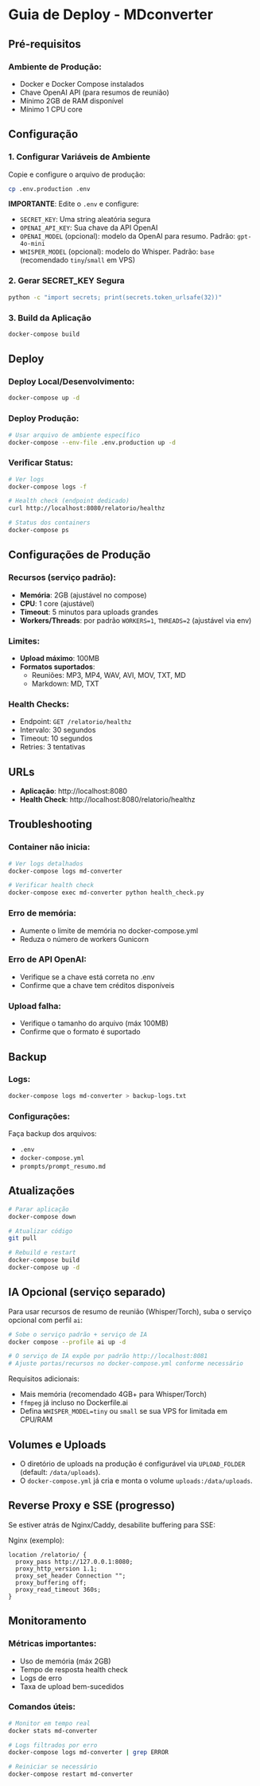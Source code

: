 # Guia de Deploy - MDconverter

## Pré-requisitos

### Ambiente de Produção:
- Docker e Docker Compose instalados
- Chave OpenAI API (para resumos de reunião)
- Mínimo 2GB de RAM disponível
- Mínimo 1 CPU core

## Configuração

### 1. Configurar Variáveis de Ambiente

Copie e configure o arquivo de produção:
```bash
cp .env.production .env
```

**IMPORTANTE**: Edite o `.env` e configure:
- `SECRET_KEY`: Uma string aleatória segura
- `OPENAI_API_KEY`: Sua chave da API OpenAI
 - `OPENAI_MODEL` (opcional): modelo da OpenAI para resumo. Padrão: `gpt-4o-mini`
 - `WHISPER_MODEL` (opcional): modelo do Whisper. Padrão: `base` (recomendado `tiny`/`small` em VPS)

### 2. Gerar SECRET_KEY Segura

```bash
python -c "import secrets; print(secrets.token_urlsafe(32))"
```

### 3. Build da Aplicação

```bash
docker-compose build
```

## Deploy

### Deploy Local/Desenvolvimento:
```bash
docker-compose up -d
```

### Deploy Produção:
```bash
# Usar arquivo de ambiente específico
docker-compose --env-file .env.production up -d
```

### Verificar Status:
```bash
# Ver logs
docker-compose logs -f

# Health check (endpoint dedicado)
curl http://localhost:8080/relatorio/healthz

# Status dos containers
docker-compose ps
```

## Configurações de Produção

### Recursos (serviço padrão):
- **Memória**: 2GB (ajustável no compose)
- **CPU**: 1 core (ajustável)
- **Timeout**: 5 minutos para uploads grandes
- **Workers/Threads**: por padrão `WORKERS=1`, `THREADS=2` (ajustável via env)

### Limites:
- **Upload máximo**: 100MB
- **Formatos suportados**:
  - Reuniões: MP3, MP4, WAV, AVI, MOV, TXT, MD
  - Markdown: MD, TXT

### Health Checks:
- Endpoint: `GET /relatorio/healthz`
- Intervalo: 30 segundos
- Timeout: 10 segundos
- Retries: 3 tentativas

## URLs

- **Aplicação**: http://localhost:8080
- **Health Check**: http://localhost:8080/relatorio/healthz

## Troubleshooting

### Container não inicia:
```bash
# Ver logs detalhados
docker-compose logs md-converter

# Verificar health check
docker-compose exec md-converter python health_check.py
```

### Erro de memória:
- Aumente o limite de memória no docker-compose.yml
- Reduza o número de workers Gunicorn

### Erro de API OpenAI:
- Verifique se a chave está correta no .env
- Confirme que a chave tem créditos disponíveis

### Upload falha:
- Verifique o tamanho do arquivo (máx 100MB)
- Confirme que o formato é suportado

## Backup

### Logs:
```bash
docker-compose logs md-converter > backup-logs.txt
```

### Configurações:
Faça backup dos arquivos:
- `.env`
- `docker-compose.yml`
- `prompts/prompt_resumo.md`

## Atualizações

```bash
# Parar aplicação
docker-compose down

# Atualizar código
git pull

# Rebuild e restart
docker-compose build
docker-compose up -d
```

## IA Opcional (serviço separado)

Para usar recursos de resumo de reunião (Whisper/Torch), suba o serviço opcional com perfil `ai`:

```bash
# Sobe o serviço padrão + serviço de IA
docker compose --profile ai up -d

# O serviço de IA expõe por padrão http://localhost:8081
# Ajuste portas/recursos no docker-compose.yml conforme necessário
```

Requisitos adicionais:
- Mais memória (recomendado 4GB+ para Whisper/Torch)
- `ffmpeg` já incluso no Dockerfile.ai
- Defina `WHISPER_MODEL=tiny` ou `small` se sua VPS for limitada em CPU/RAM

## Volumes e Uploads

- O diretório de uploads na produção é configurável via `UPLOAD_FOLDER` (default: `/data/uploads`).
- O `docker-compose.yml` já cria e monta o volume `uploads:/data/uploads`.

## Reverse Proxy e SSE (progresso)

Se estiver atrás de Nginx/Caddy, desabilite buffering para SSE:

Nginx (exemplo):
```nginx
location /relatorio/ {
  proxy_pass http://127.0.0.1:8080;
  proxy_http_version 1.1;
  proxy_set_header Connection "";
  proxy_buffering off;
  proxy_read_timeout 360s;
}
```

## Monitoramento

### Métricas importantes:
- Uso de memória (máx 2GB)
- Tempo de resposta health check
- Logs de erro
- Taxa de upload bem-sucedidos

### Comandos úteis:
```bash
# Monitor em tempo real
docker stats md-converter

# Logs filtrados por erro
docker-compose logs md-converter | grep ERROR

# Reiniciar se necessário
docker-compose restart md-converter
```
